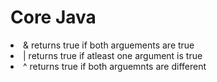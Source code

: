# Core Java
<li> & returns true if both arguements are true</li>
<li> | returns true if atleast one argument is true</li>
<li> ^ returns true if both arguemnts are different</li>

